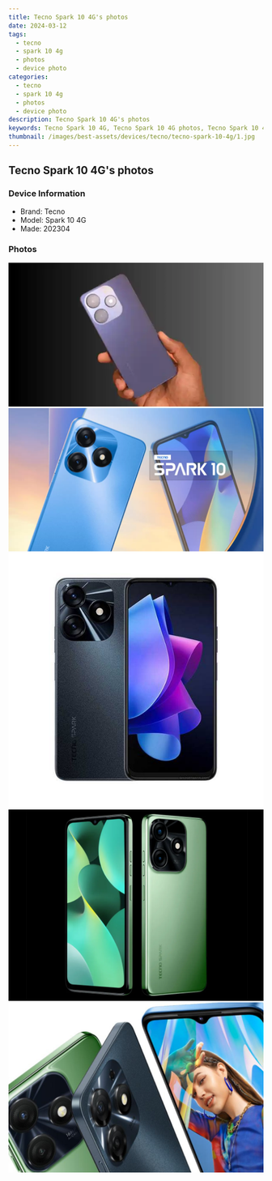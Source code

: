 ```yaml
---
title: Tecno Spark 10 4G's photos
date: 2024-03-12
tags: 
  - tecno
  - spark 10 4g
  - photos
  - device photo
categories: 
  - tecno
  - spark 10 4g
  - photos
  - device photo
description: Tecno Spark 10 4G's photos
keywords: Tecno Spark 10 4G, Tecno Spark 10 4G photos, Tecno Spark 10 4G device photo
thumbnail: /images/best-assets/devices/tecno/tecno-spark-10-4g/1.jpg
---
```


## Tecno Spark 10 4G's photos

### Device Information

- Brand: Tecno
- Model: Spark 10 4G
- Made: 202304

### Photos

![/images/best-assets/devices/tecno/tecno-spark-10-4g/1.jpg](/images/best-assets/devices/tecno/tecno-spark-10-4g/1.jpg)
![/images/best-assets/devices/tecno/tecno-spark-10-4g/2.jpg](/images/best-assets/devices/tecno/tecno-spark-10-4g/2.jpg)
![/images/best-assets/devices/tecno/tecno-spark-10-4g/3.jpg](/images/best-assets/devices/tecno/tecno-spark-10-4g/3.jpg)
![/images/best-assets/devices/tecno/tecno-spark-10-4g/4.jpg](/images/best-assets/devices/tecno/tecno-spark-10-4g/4.jpg)
![/images/best-assets/devices/tecno/tecno-spark-10-4g/5.jpg](/images/best-assets/devices/tecno/tecno-spark-10-4g/5.jpg)
